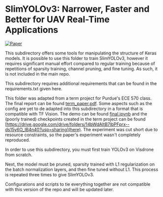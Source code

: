 # SlimYOLOv3: Narrower, Faster and Better for UAV Real-Time Applications

[![Paper](http://img.shields.io/badge/Paper-arXiv.1907.11093-B3181B?logo=arXiv)](https://arxiv.org/abs/1907.11093)

This subdirectory offers some tools for manipulating the structure of Keras
models. It is possible to use this folder to train SlimYOLOv3, however it
requires significant manual effort compared to regular training because of
repetitions of sparsity training, channel pruning, and fine tuning. As such,
it is not included in the main repo.

This subdirectory requires additional requirements that can be found in the
requirements.txt given here.

This folder was adapted from a term project for Purdue's ECE 570 class. The
final report can be found [term_paper.pdf](here). Some aspects such as the
config are yet to de adapted into this subdirectory in a format that is
compatible with TF Vision. The demo can be found [final.ipynb](here) and the
(poorly trained) checkpoints created in the term project can be found
[https://drive.google.com/drive/folders/14bWdAItB7IbPFprx--ds15y6O_IB4n40?usp=sharing](here).
The experiment was cut short due to resource constraints, so the paper's
experiment wasn't completely reproduced.

In order to use this subdirectory, you must first train YOLOv3 on Visdrone
from scratch.

Next, the model must be pruned, sparsity trained with L1 regularization on the
batch normalization layers, and then fine tuned without L1. This process is
repeated three times to give SlimYOLOv3.

Configurations and scripts to tie everything together are not compatible with
this version of the repo and will be updated later.
